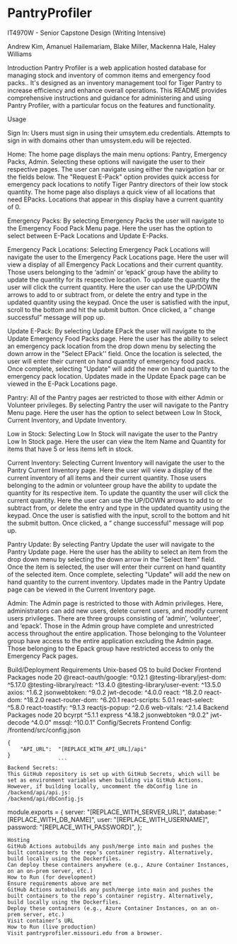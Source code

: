 # PantryProfiler
IT4970W - Senior Capstone Design (Writing Intensive)

Andrew Kim, Amanuel Hailemariam, Blake Miller, Mackenna Hale, Haley Williams


Introduction
Pantry Profiler is a web application hosted database for managing stock and inventory of common items and emergency food packs.. It's designed as an inventory management tool for Tiger Pantry to increase efficiency and enhance overall operations. This README provides comprehensive instructions and guidance for administering and using Pantry Profiler, with a particular focus on the features and functionality.


Usage

Sign In: Users must sign in using their umsytem.edu credentials. Attempts to sign in with domains other than umsystem.edu will be rejected.

Home: The home page displays the main menu options: Pantry, Emergency Packs, Admin. Selecting these options will navigate the user to their respective pages. The user can navigate using either the navigation bar or the fields below. The "Request E-Pack" option provides quick access for emergency pack locations to notify Tiger Pantry directors of their low stock quantity. The home page also displays a quick view of all locations that need EPacks. Locations that appear in this display have a current quantity of 0.

Emergency Packs: By selecting Emergency Packs the user will navigate to the Emergency Food Pack Menu page. Here the user has the option to select between E-Pack Locations and Update E-Packs.

Emergency Pack Locations: Selecting Emergency Pack Locations will navigate the user to the Emergency Pack Locations page. Here the user will view a display of all Emergency Pack Locations and their current quantity. Those users belonging to the ‘admin’ or ‘epack’ group have the ability to update the quantity for its respective location. To update the quantity the user will click the current quantity. Here the user can use the UP/DOWN arrows to add to or subtract from, or delete the entry and type in the updated quantity using the keypad. Once the user is satisfied with the input, scroll to the bottom and hit the submit button. Once clicked, a “ change successful” message will pop up. 

Update E-Pack: By selecting Update EPack the user will navigate to the Update Emergency Food Packs page. Here the user has the ability to select an emergency pack location from the drop down menu by selecting the down arrow in the "Select EPack'' field. Once the location is selected, the user will enter their current on hand quantity of emergency food packs. Once complete, selecting "Update" will add the new on hand quantity to the emergency pack location. Updates made in the Update Epack page can be viewed in the E-Pack Locations page.

Pantry: All of the Pantry pages aer restricted to those with either Admin or Volunteer privileges. By selecting Pantry the user will navigate to the Pantry Menu page. Here the user has the option to select between Low In Stock, Current Inventory, and Update Inventory.

Low in Stock: Selecting Low In Stock will navigate the user to the Pantry Low In Stock page. Here the user can view the Item Name and Quantity for items that have 5 or less items left in stock.

Current Inventory: Selecting Current Inventory will navigate the user to the Pantry Current Inventory page. Here the user will view a display of the current inventory of all items and their current quantity. Those users belonging to the admin or volunteer group have the ability to update the quantity for its respective item. To update the quantity the user will click the current quantity. Here the user can use the UP/DOWN arrows to add to or subtract from, or delete the entry and type in the updated quantity using the keypad. Once the user is satisfied with the input, scroll to the bottom and hit the submit button. Once clicked, a “ change successful” message will pop up.

Pantry Update: By selecting Pantry Update the user will navigate to the Pantry Update page. Here the user has the ability to select an item from the drop down menu by selecting the down arrow in the "Select Item" field. Once the item is selected, the user will enter their current on hand quantity of the selected item. Once complete, selecting "Update" will add the new on hand quantity to the current inventory. Updates made in the Pantry Update page can be viewed in the Current Inventory page.

Admin: The Admin page is restricted to those with Admin privileges. Here, administrators can add new users, delete current users, and modify current users privileges. There are three groups consisting of ‘admin’, ‘volunteer’, and ‘epack’. Those in the Admin group have complete and unrestricted access throughout the entire application. Those belonging to the Volunteer group have access to the entire application excluding the Admin page. Those belonging to the Epack group have restricted access to only the Emergency Pack pages. 

Build/Deployment Requirements
Unix-based OS to build
Docker
Frontend Packages
node 20
@react-oauth/google: ^0.12.1
@testing-library/jest-dom: ^5.17.0
@testing-library/react: ^13.4.0
@testing-library/user-event: ^13.5.0
axios: ^1.6.2
jsonwebtoken: ^9.0.2
jwt-decode: ^4.0.0
react: ^18.2.0
react-dom: ^18.2.0
react-router-dom: ^6.20.1
react-scripts: 5.0.1
react-select: ^5.8.0
react-toastify: ^9.1.3
reactjs-popup: ^2.0.6
web-vitals: ^2.1.4
Backend Packages
node 20
bcyrpt ^5.1.1
express ^4.18.2
jsonwebtoken ^9.0.2"
jwt-decode ^4.0.0"
mssql: ^10.0.1"
Config/Secrets
Frontend Config:
/frontend/src/config.json
```
{
    "API_URL":  "[REPLACE_WITH_API_URL]/api"
}
				```
Backend Secrets:
This GitHub repository is set up with GitHub Secrets, which will be set as environment variables when building via GitHub Actions. However, if building locally, uncomment the dbConfig line in /backend/api/api.js:
/backend/api/dbConfig.js
```
module.exports = {
    server: "[REPLACE_WITH_SERVER_URL]",
    database: "[REPLACE_WITH_DB_NAME]",
    user: "[REPLACE_WITH_USERNAME]",
    password: "[REPLACE_WITH_PASSWORD]",
};
```
Hosting
GitHub Actions autobuilds any push/merge into main and pushes the built containers to the repo’s container registry. Alternatively, build locally using the Dockerfiles.
Can deploy these containers anywhere (e.g., Azure Container Instances, on an on-prem server, etc.)
How to Run (for development)
Ensure requirements above are met
GitHub Actions autobuilds any push/merge into main and pushes the built containers to the repo’s container registry. Alternatively, build locally using the Dockerfiles.
Deploy these containers (e.g., Azure Container Instances, on an on-prem server, etc.)
Visit container’s URL
How to Run (live production)
Visit pantryprofiler.missouri.edu from a browser.
